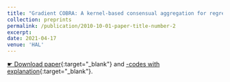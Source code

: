 ```yaml
---
title: "Gradient COBRA: A kernel-based consensual aggregation for regression"
collection: preprints
permalink: /publication/2010-10-01-paper-title-number-2
excerpt: 
date: 2021-04-17
venue: 'HAL'
---
```


[&#9755; Download paper](https://hal.science/hal-04219729){:target="_blank"} and [<i class="fab fa-r-project"></i>-codes with explanation](/files/CodesPhD/KernelAggReg.html){:target="_blank"}.
